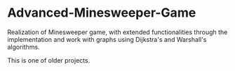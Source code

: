 # Advanced-Minesweeper-Game
Realization of Minesweeper game, with extended functionalities through the implementation and work with graphs using Dijkstra's and Warshall's algorithms.

This is one of older projects.
